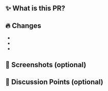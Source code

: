 ## ✨ What is this PR?

<!-- PR에 대한 간단한 설명을 적어주세요 -->

## 🔥 Changes

<!-- 변경사항들을 나열해주세요 -->

-
-
-

## 📸 Screenshots (optional)

<!-- UI 변경사항이 있다면 스크린샷을 첨부해주세요 -->

## 🤔 Discussion Points (optional)

<!-- 논의가 필요한 사항이 있다면 적어주세요 -->
